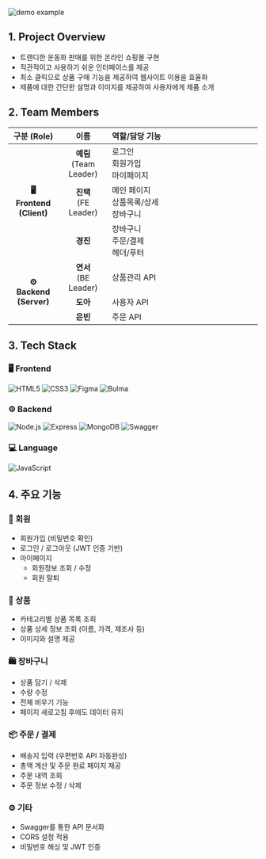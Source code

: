 ![demo example](img/2step_demo_2x.gif)
## 1. Project Overview
- 트렌디한 운동화 판매를 위한 온라인 쇼핑몰 구현
- 직관적이고 사용하기 쉬운 인터페이스를 제공
- 최소 클릭으로 상품 구매 기능을 제공하여 웹사이트 이용을 효율화
- 제품에 대한 간단한 설명과 이미지를 제공하여 사용자에게 제품 소개
## 2. Team Members
<table>
  <thead>
    <tr>
      <th style="width:20%; text-align:center;">구분 (Role)</th>
      <th style="width:20%; text-align:center;">이름</th>
      <th style="width:60%; text-align:left;">역할/담당 기능</th>
    </tr>
  </thead>
  <tbody>
    <tr>
      <td rowspan="3" align="center"><b>🖥️ Frontend (Client)</b></td>
      <td align="center"><b>예림</b><br>(Team Leader)</td>
      <td>로그인 <br> 회원가입 <br> 마이페이지</td>
    </tr>
    <tr>
      <td align="center"><b>진택</b><br>(FE Leader)</td>
      <td>메인 페이지 <br> 상품목록/상세 <br> 장바구니</td>
    </tr>
    <tr>
      <td align="center"><b>경진</b></td>
      <td>장바구니 <br> 주문/결제 <br> 헤더/푸터</td>
    </tr>
    <tr>
      <td rowspan="3" align="center"><b>⚙️ Backend (Server)</b></td>
      <td align="center"><b>연서</b><br>(BE Leader)</td>
      <td>상품관리 API</td>
    </tr>
    <tr>
      <td align="center"><b>도아</b></td>
      <td>사용자 API</td>
    </tr>
    <tr>
      <td align="center"><b>은빈</b></td>
      <td>주문 API</td>
    </tr>
  </tbody>
</table>

## 3. Tech Stack

### 🖥️ Frontend
![HTML5](https://img.shields.io/badge/HTML5-E34F26?logo=html5&logoColor=white)
![CSS3](https://img.shields.io/badge/CSS3-1572B6?logo=css3&logoColor=white)
![Figma](https://img.shields.io/badge/Figma-F24E1E?logo=figma&logoColor=white)
![Bulma](https://img.shields.io/badge/Bulma-00D1B2?logo=bulma&logoColor=white)

### ⚙️ Backend
![Node.js](https://img.shields.io/badge/Node.js-339933?logo=node.js&logoColor=white)
![Express](https://img.shields.io/badge/Express-000000?logo=express&logoColor=white)
![MongoDB](https://img.shields.io/badge/MongoDB-47A248?logo=mongodb&logoColor=white)
![Swagger](https://img.shields.io/badge/Swagger-85EA2D?logo=swagger&logoColor=black)

### 💻 Language
![JavaScript](https://img.shields.io/badge/JavaScript-F7DF1E?logo=javascript&logoColor=black)

## 4. 주요 기능

### 👤 회원
- 회원가입 (비밀번호 확인)
- 로그인 / 로그아웃 (JWT 인증 기반)
- 마이페이지
  - 회원정보 조회 / 수정
  - 회원 탈퇴

### 🛒 상품
- 카테고리별 상품 목록 조회
- 상품 상세 정보 조회 (이름, 가격, 제조사 등)
- 이미지와 설명 제공

### 🛍 장바구니
- 상품 담기 / 삭제
- 수량 수정
- 전체 비우기 기능
- 페이지 새로고침 후에도 데이터 유지

### 📦 주문 / 결제
- 배송지 입력 (우편번호 API 자동완성)
- 총액 계산 및 주문 완료 페이지 제공
- 주문 내역 조회
- 주문 정보 수정 / 삭제

### ⚙️ 기타
- Swagger를 통한 API 문서화
- CORS 설정 적용
- 비밀번호 해싱 및 JWT 인증

